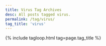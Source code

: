 ```yaml
---
title: Virus Tag Archives
desc: All posts tagged virus.
permalink: /tag/virus/
tag_title: 'virus'
---
```

{% include tagloop.html tag=page.tag_title %}